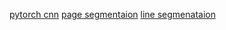 [pytorch cnn](https://medium.com/ml2vec/intro-to-pytorch-with-image-classification-on-a-fashion-clothes-dataset-e589682df0c5)
[page segmentaion](https://medium.com/apache-mxnet/handwriting-ocr-line-segmentation-with-gluon-7af419f3a3d8)
[line segmenataion](https://medium.com/apache-mxnet/page-segmentation-with-gluon-dcb4e5955e2)
